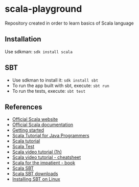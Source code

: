 # scala-playground
Repository created in order to learn basics of Scala language

Installation
------------

Use sdkman: `sdk install scala`

SBT
---

- Use sdkman to install it: `sdk install sbt`
- To run the app built with sbt, execute: `sbt run`
- To run the tests, execute: `sbt test`

References
----------
- [Official Scala website](http://www.scala-lang.org)
- [Official Scala documentation](http://www.scala-lang.org/documentation/)
- [Getting started](http://www.scala-lang.org/documentation/getting-started.html)
- [Scala Tutorial for Java Programmers](https://www.scala-lang.org/docu/files/ScalaTutorial.pdf)
- [Scala tutorial](https://www.tutorialspoint.com/scala/index.htm)
- [Scala Test](http://www.scalatest.org)
- [Scala video tutorial (1h)](https://www.youtube.com/watch?v=DzFt0YkZo8M)
- [Scala video tutorial - cheatsheet](http://www.newthinktank.com/2015/08/learn-scala-one-video/)
- [Scala for the impatient - book](http://www.amazon.com/Scala-Impatient-Cay-S-Horstmann/dp/0321774094/)
- [Scala SBT](http://www.scala-sbt.org/)
- [Scala SBT downloads](http://www.scala-sbt.org/download.html)
- [Installing SBT on Linux](http://www.scala-sbt.org/0.13/tutorial/Installing-sbt-on-Linux.html)

